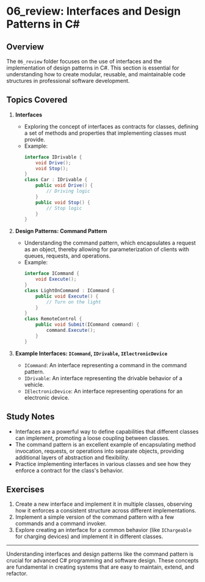 # 06_review: Interfaces and Design Patterns in C#

## Overview

The `06_review` folder focuses on the use of interfaces and the implementation of design patterns in C#. This section is essential for understanding how to create modular, reusable, and maintainable code structures in professional software development.

## Topics Covered

1. **Interfaces**
   - Exploring the concept of interfaces as contracts for classes, defining a set of methods and properties that implementing classes must provide.
   - Example:
     ```csharp
     interface IDrivable {
         void Drive();
         void Stop();
     }
     class Car : IDrivable {
         public void Drive() {
             // Driving logic
         }
         public void Stop() {
             // Stop logic
         }
     }
     ```

2. **Design Patterns: Command Pattern**
   - Understanding the command pattern, which encapsulates a request as an object, thereby allowing for parameterization of clients with queues, requests, and operations.
   - Example:
     ```csharp
     interface ICommand {
         void Execute();
     }
     class LightOnCommand : ICommand {
         public void Execute() {
             // Turn on the light
         }
     }
     class RemoteControl {
         public void Submit(ICommand command) {
             command.Execute();
         }
     }
     ```

3. **Example Interfaces: `ICommand`, `IDrivable`, `IElectronicDevice`**
   - `ICommand`: An interface representing a command in the command pattern.
   - `IDrivable`: An interface representing the drivable behavior of a vehicle.
   - `IElectronicDevice`: An interface representing operations for an electronic device.

## Study Notes

- Interfaces are a powerful way to define capabilities that different classes can implement, promoting a loose coupling between classes.
- The command pattern is an excellent example of encapsulating method invocation, requests, or operations into separate objects, providing additional layers of abstraction and flexibility.
- Practice implementing interfaces in various classes and see how they enforce a contract for the class's behavior.

## Exercises

1. Create a new interface and implement it in multiple classes, observing how it enforces a consistent structure across different implementations.
2. Implement a simple version of the command pattern with a few commands and a command invoker.
3. Explore creating an interface for a common behavior (like `IChargeable` for charging devices) and implement it in different classes.

---

Understanding interfaces and design patterns like the command pattern is crucial for advanced C# programming and software design. These concepts are fundamental in creating systems that are easy to maintain, extend, and refactor.
